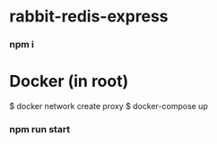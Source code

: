 # rabbit-redis-express

### npm i

# Docker (in root)
$ docker network create proxy
$ docker-compose up

### npm run start 